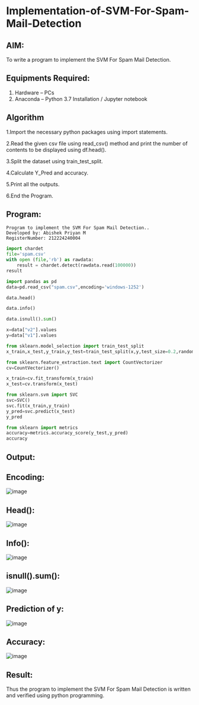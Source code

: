 # Implementation-of-SVM-For-Spam-Mail-Detection

## AIM:
To write a program to implement the SVM For Spam Mail Detection.

## Equipments Required:
1. Hardware – PCs
2. Anaconda – Python 3.7 Installation / Jupyter notebook

## Algorithm
1.Import the necessary python packages using import statements.

2.Read the given csv file using read_csv() method and print the number of contents to be displayed using df.head().

3.Split the dataset using train_test_split.

4.Calculate Y_Pred and accuracy.

5.Print all the outputs.

6.End the Program.

## Program:
```
Program to implement the SVM For Spam Mail Detection..
Developed by: Abishek Priyan M
RegisterNumber: 212224240004
```
```py
import chardet
file='spam.csv'
with open (file,'rb') as rawdata:
    result = chardet.detect(rawdata.read(100000))
result

import pandas as pd
data=pd.read_csv("spam.csv",encoding='windows-1252')

data.head()

data.info()

data.isnull().sum()

x=data["v2"].values
y=data["v1"].values

from sklearn.model_selection import train_test_split
x_train,x_test,y_train,y_test=train_test_split(x,y,test_size=0.2,random_state=0)

from sklearn.feature_extraction.text import CountVectorizer
cv=CountVectorizer()

x_train=cv.fit_transform(x_train)
x_test=cv.transform(x_test)

from sklearn.svm import SVC
svc=SVC()
svc.fit(x_train,y_train)
y_pred=svc.predict(x_test)
y_pred

from sklearn import metrics
accuracy=metrics.accuracy_score(y_test,y_pred)
accuracy
```
## Output:
## Encoding:
![image](https://github.com/user-attachments/assets/9d9ff09a-3791-4e7d-b87c-56dc3c4fa23c)


## Head():
![image](https://github.com/user-attachments/assets/ced0bd07-dc76-4345-954d-9cf9edca844c)


## Info():
![image](https://github.com/user-attachments/assets/8a9f9e63-d10e-44b9-874f-58b7297aa14d)


## isnull().sum():
![image](https://github.com/user-attachments/assets/d027c68c-f34b-4085-92f2-1559b11ba82a)


## Prediction of y:
![image](https://github.com/user-attachments/assets/f5fc34ee-e52f-4caa-9878-3f31fa35ec32)


## Accuracy:
![image](https://github.com/user-attachments/assets/7e0f3d74-4c81-46a3-b694-89a7cf43bd2d)


## Result:
Thus the program to implement the SVM For Spam Mail Detection is written and verified using python programming.
